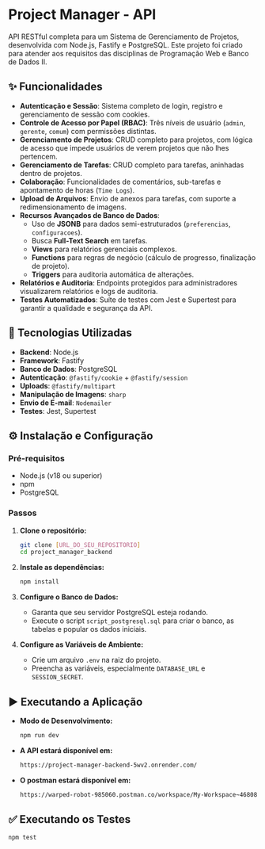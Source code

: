 # Project Manager - API

API RESTful completa para um Sistema de Gerenciamento de Projetos, desenvolvida com Node.js, Fastify e PostgreSQL. Este projeto foi criado para atender aos requisitos das disciplinas de Programação Web e Banco de Dados II.

## ✨ Funcionalidades

-   **Autenticação e Sessão**: Sistema completo de login, registro e gerenciamento de sessão com cookies.
-   **Controle de Acesso por Papel (RBAC)**: Três níveis de usuário (`admin`, `gerente`, `comum`) com permissões distintas.
-   **Gerenciamento de Projetos**: CRUD completo para projetos, com lógica de acesso que impede usuários de verem projetos que não lhes pertencem.
-   **Gerenciamento de Tarefas**: CRUD completo para tarefas, aninhadas dentro de projetos.
-   **Colaboração**: Funcionalidades de comentários, sub-tarefas e apontamento de horas (`Time Logs`).
-   **Upload de Arquivos**: Envio de anexos para tarefas, com suporte a redimensionamento de imagens.
-   **Recursos Avançados de Banco de Dados**:
    -   Uso de **JSONB** para dados semi-estruturados (`preferencias`, `configuracoes`).
    -   Busca **Full-Text Search** em tarefas.
    -   **Views** para relatórios gerenciais complexos.
    -   **Functions** para regras de negócio (cálculo de progresso, finalização de projeto).
    -   **Triggers** para auditoria automática de alterações.
-   **Relatórios e Auditoria**: Endpoints protegidos para administradores visualizarem relatórios e logs de auditoria.
-   **Testes Automatizados**: Suíte de testes com Jest e Supertest para garantir a qualidade e segurança da API.

## 🚀 Tecnologias Utilizadas

-   **Backend**: Node.js
-   **Framework**: Fastify
-   **Banco de Dados**: PostgreSQL
-   **Autenticação**: `@fastify/cookie` + `@fastify/session`
-   **Uploads**: `@fastify/multipart`
-   **Manipulação de Imagens**: `sharp`
-   **Envio de E-mail**: `Nodemailer`
-   **Testes**: Jest, Supertest

## ⚙️ Instalação e Configuração

### Pré-requisitos

-   Node.js (v18 ou superior)
-   npm
-   PostgreSQL

### Passos

1.  **Clone o repositório:**
    ```bash
    git clone [URL_DO_SEU_REPOSITORIO]
    cd project_manager_backend
    ```

2.  **Instale as dependências:**
    ```bash
    npm install
    ```

3.  **Configure o Banco de Dados:**
    -   Garanta que seu servidor PostgreSQL esteja rodando.
    -   Execute o script `script_postgresql.sql` para criar o banco, as tabelas e popular os dados iniciais.

4.  **Configure as Variáveis de Ambiente:**
    -   Crie um arquivo `.env` na raiz do projeto.
    -   Preencha as variáveis, especialmente `DATABASE_URL` e `SESSION_SECRET`.

## ▶️ Executando a Aplicação

-   **Modo de Desenvolvimento:**
    ```bash
    npm run dev
    ```
-   **A API estará disponível em:**
    ```bash
    https://project-manager-backend-5wv2.onrender.com/
    ```
-   **O postman estará disponível em:**
    ```bash
    https://warped-robot-985060.postman.co/workspace/My-Workspace~46808a60-3796-4320-8263-57e1b7c6a1d7/collection/32370891-ebdecf35-1c6f-4c42-a312-500b272ea133?action=share&source=copy-link&creator=32370891
    ```

## ✅ Executando os Testes



```bash
npm test
